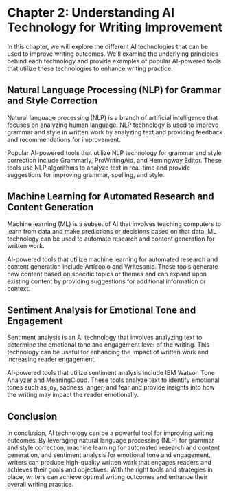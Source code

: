 Chapter 2: Understanding AI Technology for Writing Improvement
==============================================================

In this chapter, we will explore the different AI technologies that can be used to improve writing outcomes. We'll examine the underlying principles behind each technology and provide examples of popular AI-powered tools that utilize these technologies to enhance writing practice.

Natural Language Processing (NLP) for Grammar and Style Correction
------------------------------------------------------------------

Natural language processing (NLP) is a branch of artificial intelligence that focuses on analyzing human language. NLP technology is used to improve grammar and style in written work by analyzing text and providing feedback and recommendations for improvement.

Popular AI-powered tools that utilize NLP technology for grammar and style correction include Grammarly, ProWritingAid, and Hemingway Editor. These tools use NLP algorithms to analyze text in real-time and provide suggestions for improving grammar, spelling, and style.

Machine Learning for Automated Research and Content Generation
--------------------------------------------------------------

Machine learning (ML) is a subset of AI that involves teaching computers to learn from data and make predictions or decisions based on that data. ML technology can be used to automate research and content generation for written work.

AI-powered tools that utilize machine learning for automated research and content generation include Articoolo and Writesonic. These tools generate new content based on specific topics or themes and can expand upon existing content by providing suggestions for additional information or context.

Sentiment Analysis for Emotional Tone and Engagement
----------------------------------------------------

Sentiment analysis is an AI technology that involves analyzing text to determine the emotional tone and engagement level of the writing. This technology can be useful for enhancing the impact of written work and increasing reader engagement.

AI-powered tools that utilize sentiment analysis include IBM Watson Tone Analyzer and MeaningCloud. These tools analyze text to identify emotional tones such as joy, sadness, anger, and fear and provide insights into how the writing may impact the reader emotionally.

Conclusion
----------

In conclusion, AI technology can be a powerful tool for improving writing outcomes. By leveraging natural language processing (NLP) for grammar and style correction, machine learning for automated research and content generation, and sentiment analysis for emotional tone and engagement, writers can produce high-quality written work that engages readers and achieves their goals and objectives. With the right tools and strategies in place, writers can achieve optimal writing outcomes and enhance their overall writing practice.
